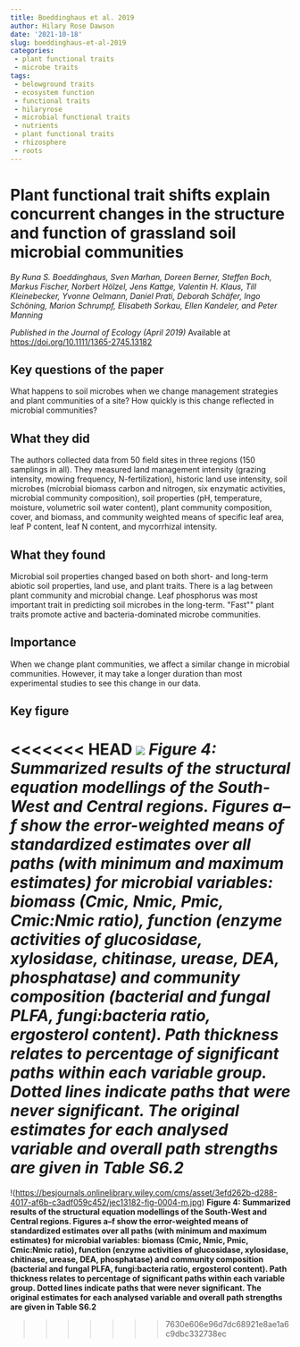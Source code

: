 ```yaml
---
title: Boeddinghaus et al. 2019
author: Hilary Rose Dawson
date: '2021-10-18'
slug: boeddinghaus-et-al-2019
categories:
 - plant functional traits
 - microbe traits
tags:
 - belowground traits
 - ecosystem function
 - functional traits
 - hilaryrose
 - microbial functional traits
 - nutrients
 - plant functional traits
 - rhizosphere
 - roots
---
```


# Plant functional trait shifts explain concurrent changes in the structure and function of grassland soil microbial communities
*By Runa S. Boeddinghaus, Sven Marhan, Doreen Berner, Steffen Boch, Markus Fischer, Norbert Hölzel, Jens Kattge, Valentin H. Klaus, Till Kleinebecker, Yvonne Oelmann, Daniel Prati, Deborah Schäfer, Ingo Schöning, Marion Schrumpf, Elisabeth Sorkau, Ellen Kandeler, and Peter Manning*

*Published in the Journal of Ecology (April 2019)*
Available at https://doi.org/10.1111/1365-2745.13182

## Key questions of the paper
What happens to soil microbes when we change management strategies and plant communities of a site? How quickly is this change reflected in microbial communities? 

## What they did
The authors collected data from 50 field sites in three regions (150 samplings in all). They measured land management intensity (grazing intensity, mowing frequency, N-fertilization), historic land use intensity, soil microbes (microbial biomass carbon and nitrogen, six enzymatic activities, microbial community composition), soil properties (pH, temperature, moisture, volumetric soil water content), plant community composition, cover, and biomass, and community weighted means of specific leaf area, leaf P content, leaf N content, and mycorrhizal intensity.

## What they found
Microbial soil properties changed based on both short- and long-term abiotic soil properties, land use, and plant traits. There is a lag between plant community and microbial change. Leaf phosphorus was most important trait in predicting soil microbes in the long-term. "Fast"" plant traits promote active and bacteria-dominated microbe communities.

## Importance

When we change plant communities, we affect a similar change in microbial communities. However, it may take a longer duration than most experimental studies to see this change in our data. 

## Key figure

<<<<<<< HEAD
![](https://besjournals.onlinelibrary.wiley.com/cms/asset/3efd262b-d288-4017-af6b-c3adf059c452/jec13182-fig-0004-m.jpg)
*Figure 4: Summarized results of the structural equation modellings of the South-West and Central regions. Figures a–f show the error-weighted means of standardized estimates over all paths (with minimum and maximum estimates) for microbial variables: biomass (Cmic, Nmic, Pmic, Cmic:Nmic ratio), function (enzyme activities of glucosidase, xylosidase, chitinase, urease, DEA, phosphatase) and community composition (bacterial and fungal PLFA, fungi:bacteria ratio, ergosterol content). Path thickness relates to percentage of significant paths within each variable group. Dotted lines indicate paths that were never significant. The original estimates for each analysed variable and overall path strengths are given in Table S6.2*
=======
!(https://besjournals.onlinelibrary.wiley.com/cms/asset/3efd262b-d288-4017-af6b-c3adf059c452/jec13182-fig-0004-m.jpg)
**Figure 4: Summarized results of the structural equation modellings of the South-West and Central regions. Figures a–f show the error-weighted means of standardized estimates over all paths (with minimum and maximum estimates) for microbial variables: biomass (Cmic, Nmic, Pmic, Cmic:Nmic ratio), function (enzyme activities of glucosidase, xylosidase, chitinase, urease, DEA, phosphatase) and community composition (bacterial and fungal PLFA, fungi:bacteria ratio, ergosterol content). Path thickness relates to percentage of significant paths within each variable group. Dotted lines indicate paths that were never significant. The original estimates for each analysed variable and overall path strengths are given in Table S6.2**
>>>>>>> 7630e606e96d7dc68921e8ae1a6c9dbc332738ec